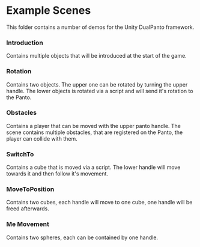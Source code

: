 # Example Scenes
This folder contains a number of demos for the Unity DualPanto framework.

### Introduction
Contains multiple objects that will be introduced at the start of the game.

### Rotation
Contains two objects. The upper one can be rotated by turning the upper handle. The lower objects is rotated via a script and will send it's rotation to the Panto.

### Obstacles
Contains a player that can be moved with the upper panto handle. The scene contains multiple obstacles, that are registered on the Panto, the player can collide with them.

### SwitchTo
Contains a cube that is moved via a script. The lower handle will move towards it and then follow it's movement.

### MoveToPosition
Contains two cubes, each handle will move to one cube, one handle will be freed afterwards.

### Me Movement
Contains two spheres, each can be contained by one handle.